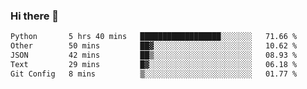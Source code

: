 ### Hi there 👋

<!--START_SECTION:waka-->

```txt
Python       5 hrs 40 mins   ██████████████████░░░░░░░   71.66 %
Other        50 mins         ██▓░░░░░░░░░░░░░░░░░░░░░░   10.62 %
JSON         42 mins         ██▒░░░░░░░░░░░░░░░░░░░░░░   08.93 %
Text         29 mins         █▓░░░░░░░░░░░░░░░░░░░░░░░   06.18 %
Git Config   8 mins          ▒░░░░░░░░░░░░░░░░░░░░░░░░   01.77 %
```

<!--END_SECTION:waka-->
